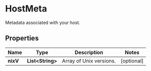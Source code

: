 

# HostMeta

Metadata associated with your host.
## Properties

Name | Type | Description | Notes
------------ | ------------- | ------------- | -------------
**nixV** | **List&lt;String&gt;** | Array of Unix versions. |  [optional]



